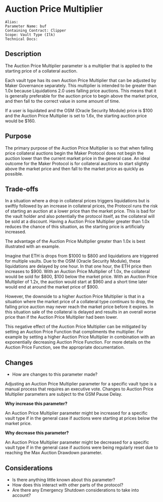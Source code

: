 # Auction Price Multiplier

```
Alias:
Parameter Name: buf
Containing Contract: Clipper
Scope: Vault Type (Ilk)
Technical Docs:
```

## Description

The Auction Price Multiplier parameter is a multiplier that is applied to the starting price of a collateral auction. 

Each vault type has its own Auction Price Multiplier that can be adjusted by Maker Governance separately. This multiplier is intended to be greater than 1.0x because Liquidations 2.0 uses falling price auctions. This means that it is generally preferable for the auction price to begin above the market price, and then fall to the correct value in some amount of time.

If a user is liquidated and the OSM (Oracle Security Module) price is $100 and the Auction Price Multiplier is set to 1.6x, the starting auction price would be $160.

## Purpose

The primary purpose of the Auction Price Multiplier is so that when falling price collateral auctions begin the Maker Protocol does not begin the auction lower than the current market price in the general case. An ideal outcome for the Maker Protocol is for collateral auctions to start slightly above the market price and then fall to the market price as quickly as possible.

## Trade-offs

In a situation where a drop in collateral prices triggers liquidations but is swiftly followed by an increase in collateral prices, the Protocol runs the risk of starting an auction at a lower price than the market price. This is bad for the vault holder and also potentially the protocol itself, as the collateral will be sold at a discount. Having a Auction Price Multiplier greater than 1.0x reduces the chance of this situation, as the starting price is artificially increased.

The advantage of the Auction Price Multiplier greater than 1.0x is best illustrated with an example. 

Imagine that ETH is drops from $1000 to $800 and liquidations are triggered for multiple vaults. Due to the OSM (Oracle Security Module), these liquidations are delayed by one hour. In that one hour, the ETH price then increases to $900. With an Auction Price Multiplier of 1.0x, the collateral would be sold for $800, $100 below the market price. With an Auction Price Multiplier of 1.2x, the auction would start at $960 and a short time later would end at around the market price of $900.

However, the downside to a higher Auction Price Multiplier is that in a situation where the market price of a collateral type *continues* to drop, the falling price auction may never reach the market price before it expires. In this situation sale of the collateral is delayed and results in an overall worse price than if the Auction Price Multiplier had been lower.

This negative effect of the Auction Price Multiplier can be mitigated by setting an Auction Price Function that compliments the multiplier. For example by setting a higher Auction Price Multiplier in combination with an exponentially decreasing Auction Price Function. For more details on the Auction Price Function, see the appropriate documentation.

## Changes
* How are changes to this parameter made?

Adjusting an Auction Price Multiplier parameter for a specific vault type is a manual process that requires an executive vote. Changes to Auction Price Multiplier parameters are subject to the GSM Pause Delay.

**Why increase this parameter?**

An Auction Price Multiplier parameter might be increased for a specific vault type if in the general case if auctions were starting at prices below the market price.

**Why decrease this parameter?**

An Auction Price Multiplier parameter might be decreased for a specific vault type if in the general case if auctions were being regularly reset due to reaching the Max Auction Drawdown parameter.

## Considerations
* Is there anything little known about this parameter?
* How does this interact with other parts of the protocol?
* Are there any Emergency Shutdown considerations to take into account?
